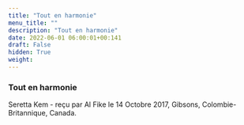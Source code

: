 ```yaml
---
title: "Tout en harmonie"
menu_title: ""
description: "Tout en harmonie"
date: 2022-06-01 06:00:01+00:141
draft: False
hidden: True
weight:
---
```

### Tout en harmonie

Seretta Kem - reçu par Al Fike le 14 Octobre 2017, Gibsons, Colombie-Britannique, Canada.



